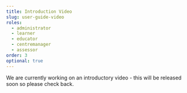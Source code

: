 ```yaml
---
title: Introduction Video
slug: user-guide-video
roles:
  - administrator
  - learner
  - educator
  - centremanager
  - assessor
order: 3
optional: true
---
```

We are currently working on an introductory video - this will be released soon so please check back.